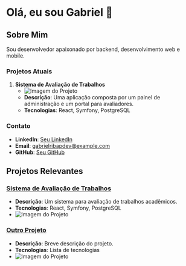 # Olá, eu sou Gabriel 👋

## Sobre Mim

Sou desenvolvedor apaixonado por backend, desenvolvimento web e mobile. 

### Projetos Atuais

1. **Sistema de Avaliação de Trabalhos**
   - ![Imagem do Projeto](https://github.com/seu-usuario/seu-repositorio/raw/main/imagens/projeto.png)
   - **Descrição**: Uma aplicação composta por um painel de administração e um portal para avaliadores.
   - **Tecnologias**: React, Symfony, PostgreSQL

### Contato

- **LinkedIn**: [Seu LinkedIn](https://www.linkedin.com/in/seu-linkedin)
- **Email**: [gabrielribapdev@example.com](mailto:seuemail@example.com)
- **GitHub**: [Seu GitHub](https://github.com/seu-github)

## Projetos Relevantes

### [Sistema de Avaliação de Trabalhos](link-para-repositorio)
- **Descrição**: Um sistema para avaliação de trabalhos acadêmicos.
- **Tecnologias**: React, Symfony, PostgreSQL
- ![Imagem do Projeto](https://github.com/seu-usuario/seu-repositorio/raw/main/imagens/projeto.png)

### [Outro Projeto](link-para-repositorio)
- **Descrição**: Breve descrição do projeto.
- **Tecnologias**: Lista de tecnologias
- ![Imagem do Projeto](https://www.example.com/imagem.png)
